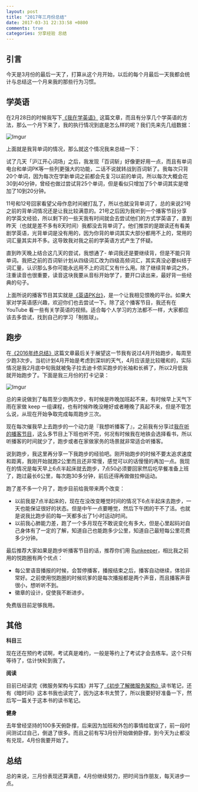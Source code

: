 ```yaml
---
layout: post
title: "2017年三月份总结"
date: 2017-03-31 22:33:58 +0800
comments: true
categories: 分享经验 总结
---
```


## 引言

今天是3月份的最后一天了，打算从这个月开始，以后的每个月最后一天我都会统计与总结这一个月来我的那些行为习惯。

## 学英语

在2月28日的时候我写下[《我在学英语》](http://blog.forecho.com/i-am-learning-english.html) 这篇文章，而且有分享几个学英语的方法，那么一个月下来了，我的执行情况到底是怎么样的呢？我们先来先几组数据：


![Imgur](http://i.imgur.com/nAMJEVMl.png)

上面就是我背单词的情况，那么就这个情况我来总结一下：

<!--more-->

试了几天「沪江开心词场」之后，我发现「百词斩」好像更好用一点，而且有单词电台和单词PK等一些列更强大的功能，二话不说就转战到百词斩了。我每次只背20个单词，因为每次在学新单词之前都会先复习以前的单词，所以每次大概会花30到40分钟，曾经也做过尝试背25个单词，但是看似只增加了5个单词其实是增加了10到20分钟。

11号和12号回家看望父母作息时间被打乱了，所以也就没背单词了，总的来说21号之前的背单词情况还是让我比较满意的。21号之后因为我听到一个播客节目分享的学英文经验，所以剩下的一些天我有时间就会去尝试他们的方式学英语了，直到昨天（也就是差不多有8天时间）我都没去背单词了。他们推崇的是跟读还有看美剧学英语，光背单词是没有用的，因为你背的单词其实大部分都用不上的，常用的词汇量其实并不多。这导致我对我之前的学英语方式产生了怀疑。

直到昨天晚上结合这几天的尝试，我想通了- 单词我还是要继续背，但是不能只背单词。我把之前的百词斩计划从四级词汇改为四级高频词汇，其实真没必要纠结于词汇量，认识那么多你可能永远用不上的词汇又有什么用。除了继续背单词之外，注重读音也很重要，读音这块我要从音标开始学了，要开口读出来，最好背一些经典的句子。

上面所说的播客节目其实就是[《英语PK台》](http://www.ximalaya.com/zhubo/19463186/)，是一个让我相见恨晚的平台。如果大家对学英语感兴趣，欢迎你们也去尝试一下。除了这个播客节目，我还有在 YouTube 看一些有关学英语的视频。适合每个人学习的方法都不一样，大家都应该去多尝试，找到自己的学习「制胜球」。

## 跑步

在[《2016年终总结》](http://blog.forecho.com/review-of-2016.htm)这篇文章最后关于展望这一节我有说过4月开始跑步，每周至少跑3次步。当初计划4月开始是考虑到深圳的天气，4月应该是比较暖和的，实际情况是我2月底中旬我就被兔子拉去迪卡侬买跑步的长袖和长裤了，所以2月低我就开始跑步了。下面是我三月份的打卡记录：

![Imgur](http://i.imgur.com/hzblgxKl.png)

总的来说做到了每周至少跑两次步，有时候是昨晚加班起不来，有时候早上天气下雨在家做 keep 一组课程，也有时候昨晚没睡好或者睡晚了真起不来，但是不管怎么说，从现在开始争取完成每周跑步三次。

现在每次催我早上去跑步的一个动力是『我想听播客了』，之前我有分享过[我在听的播客节目](http://blog.forecho.com/im-listening-to-podcasts.html)，这么多节目上下班也听不完，何况有时候我在地铁会选择看书，所以听播客的时间就少了，跑步或者在家做家务的场景就非常适合听播客。

说到跑步，我这里再分享一下我跑步的经验吧。刚开始跑步的时候不要太追求速度和距离，我刚开始就跑2公里而且还非常慢，感觉可以的话慢慢的再加一点。我现在的情况是每天早上6点半起床就去跑步，7点50必须要回家然后吃早餐准备上班了，跑过最长6公里，每次跑30多分钟，前后还得再做做拉伸运动。

跑了差不多一个月了，跑步目前给我带来两个改变：

- 以前我是7点半起床的，现在在没改变睡觉时间的情况下6点半起床去跑步，一天也能保证很好的状态。但是中午一点要睡觉，然后下午困的干不了活。也就是说我比跑步前的每一天都多出了1小时运动时间。
- 以前我心肺能力差，跑了一个多月现在不敢说变化有多大，但是心里起码对自己身体有了一定的了解，知道自己也能跑多少公里，知道自己最短每公里花费多少分钟。

最后推荐大家如果是跑步听播客节目的话，推荐你们用 [Runkeeper](https://3li3.com/app/view?id=107075)，相比我之前用的悦跑圈有两个优点：

- 每公里语音播报的时候，会暂停播客，播报结束之后，播客自动继续，体验非常好。之前使用悦跑圈的时候坑爹的是每次播报都是两个声音，而且播客声音很小，想听听不到。
- 徽章的设计，促使我不断进步。

免费版目前足够我用。

## 其他

**科目三**

现在还在预约考试啊，考试真是难约，一般是等约上了考试才会去练车。这个只有等待了，估计快轮到我了。

**阅读**

目前已经读完《微服务架构与实践》并写了[《初步了解微服务架构》](http://blog.forecho.com/Initial-understanding-of-micro-service-architecture.html)读书笔记，还有《暗时间》这本书我也读完了，因为这本书太赞了，所以我要好好准备一下，然后写一篇关于这本书的读书笔记。

**健身**

去年曾经坚持的100多天俯卧撑，后来因为加班和外包的事情给耽误了，前一段时间测试过自己，倒退了很多。而且之前有写3月份开始做俯卧撑，到今天为止都没有兑现，4月份我要开始了。

## 总结

总的来说，三月份表现还算满意，4月份继续努力，把时间当作朋友，每天进步一点。
